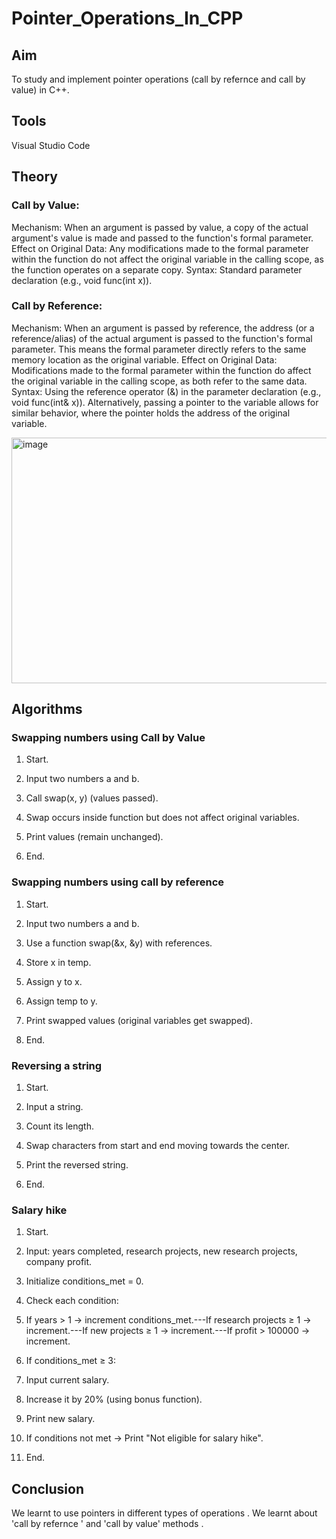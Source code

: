 # Pointer_Operations_In_CPP
## Aim
To study and implement pointer operations (call by refernce and call by value) in C++.
## Tools
Visual Studio Code
## Theory
### Call by Value:
Mechanism: When an argument is passed by value, a copy of the actual argument's value is made and passed to the function's formal parameter.
Effect on Original Data: Any modifications made to the formal parameter within the function do not affect the original variable in the calling scope, as the function operates on a separate copy.
Syntax: Standard parameter declaration (e.g., void func(int x)).
### Call by Reference:
Mechanism:
When an argument is passed by reference, the address (or a reference/alias) of the actual argument is passed to the function's formal parameter. This means the formal parameter directly refers to the same memory location as the original variable.
Effect on Original Data:
Modifications made to the formal parameter within the function do affect the original variable in the calling scope, as both refer to the same data.
Syntax:
Using the reference operator (&) in the parameter declaration (e.g., void func(int& x)). Alternatively, passing a pointer to the variable allows for similar behavior, where the pointer holds the address of the original variable.

<img width="801" height="393" alt="image" src="https://github.com/user-attachments/assets/4575428a-c9eb-4e84-957a-7d09748d8368" />

## Algorithms
### Swapping numbers using Call by Value
1. Start.

2. Input two numbers a and b.

3. Call swap(x, y) (values passed).

4. Swap occurs inside function but does not affect original variables.

5. Print values (remain unchanged).

6. End.
### Swapping numbers using call by reference 
1. Start.

2. Input two numbers a and b.

3. Use a function swap(&x, &y) with references.

4. Store x in temp.
   
5. Assign y to x.

6. Assign temp to y.

7. Print swapped values (original variables get swapped).

8. End.
### Reversing a string
1. Start.

2. Input a string.

3. Count its length.

4. Swap characters from start and end moving towards the center.

5. Print the reversed string.

6. End.
### Salary hike 
1. Start.

2. Input: years completed, research projects, new research projects, company profit.

3. Initialize conditions_met = 0.

4. Check each condition:

5. If years > 1 → increment conditions_met.---If research projects ≥ 1 → increment.---If new projects ≥ 1 → increment.---If profit > 100000 → increment.

6. If conditions_met ≥ 3:

7. Input current salary.

8. Increase it by 20% (using bonus function).

9. Print new salary.

10. If conditions not met → Print "Not eligible for salary hike".

11. End.
## Conclusion
We learnt to use pointers in different types of operations . We learnt about 'call by refernce ' and 'call by value' methods .
